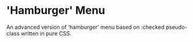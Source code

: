 # 'Hamburger' Menu

An advanced version of 'hamburger' menu based on :checked pseudo-class written in pure CSS.
